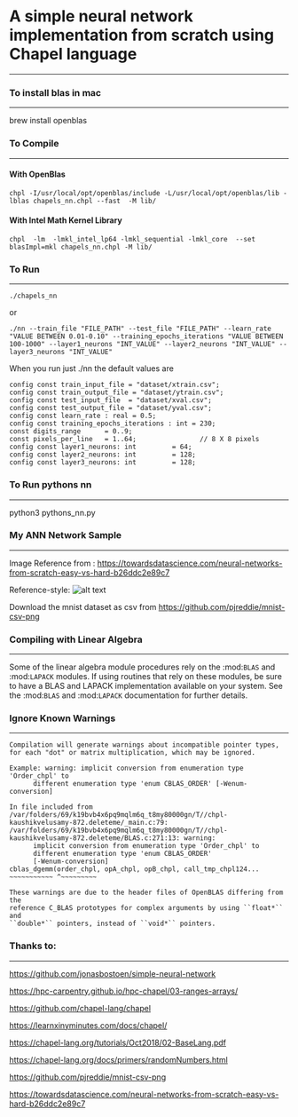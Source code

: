 # A simple neural network implementation from scratch using Chapel language
-------------------------------------------------------------------------


### To install blas in mac
-----------------
brew install openblas


### To Compile
----------

#### With OpenBlas

```
chpl -I/usr/local/opt/openblas/include -L/usr/local/opt/openblas/lib -lblas chapels_nn.chpl --fast  -M lib/
```


#### With Intel Math Kernel Library

```
chpl  -lm  -lmkl_intel_lp64 -lmkl_sequential -lmkl_core  --set blasImpl=mkl chapels_nn.chpl -M lib/
```

### To Run
------

```
./chapels_nn
```

or

```
./nn --train_file "FILE_PATH" --test_file "FILE_PATH" --learn_rate "VALUE BETWEEN 0.01-0.10" --training_epochs_iterations "VALUE BETWEEN 100-1000" --layer1_neurons "INT_VALUE" --layer2_neurons "INT_VALUE" --layer3_neurons "INT_VALUE"
```


When you run just ./nn the default values are

```
config const train_input_file = "dataset/xtrain.csv";
config const train_output_file = "dataset/ytrain.csv";
config const test_input_file  = "dataset/xval.csv";
config const test_output_file = "dataset/yval.csv";
config const learn_rate : real = 0.5;
config const training_epochs_iterations : int = 230;
const digits_range      = 0..9;
const pixels_per_line   = 1..64;                // 8 X 8 pixels
config const layer1_neurons: int         = 64;
config const layer2_neurons: int         = 128;
config const layer3_neurons: int         = 128;
```

### To Run pythons nn
---------------------

python3 pythons_nn.py


### My ANN Network Sample
-----------------

Image Reference from :
https://towardsdatascience.com/neural-networks-from-scratch-easy-vs-hard-b26ddc2e89c7

Reference-style: 
![alt text][logo]

[logo]: https://miro.medium.com/max/840/1*o7VCg1WILHZMVoPAALKWYg.png "My sample network"



Download the mnist dataset as csv from https://github.com/pjreddie/mnist-csv-png 



### Compiling with Linear Algebra
-----------------------------
Some of the linear algebra module procedures rely on the :mod:`BLAS` and
:mod:`LAPACK` modules.  If using routines that rely on these modules,
be sure to have a BLAS and LAPACK implementation available on your system.
See the :mod:`BLAS` and :mod:`LAPACK` documentation for further details.


### Ignore Known Warnings
--------------


```
Compilation will generate warnings about incompatible pointer types,
for each "dot" or matrix multiplication, which may be ignored.

Example: warning: implicit conversion from enumeration type 'Order_chpl' to
      different enumeration type 'enum CBLAS_ORDER' [-Wenum-conversion]

In file included from /var/folders/69/k19bvb4x6pq9mqlm6q_t8my80000gn/T//chpl-kaushikvelusamy-872.deleteme/_main.c:79:
/var/folders/69/k19bvb4x6pq9mqlm6q_t8my80000gn/T//chpl-kaushikvelusamy-872.deleteme/BLAS.c:271:13: warning: 
      implicit conversion from enumeration type 'Order_chpl' to
      different enumeration type 'enum CBLAS_ORDER'
      [-Wenum-conversion]
cblas_dgemm(order_chpl, opA_chpl, opB_chpl, call_tmp_chpl124...
~~~~~~~~~~~ ^~~~~~~~~~

These warnings are due to the header files of OpenBLAS differing from the
reference C_BLAS prototypes for complex arguments by using ``float*`` and
``double*`` pointers, instead of ``void*`` pointers.

```


### Thanks to:
---------
https://github.com/jonasbostoen/simple-neural-network

https://hpc-carpentry.github.io/hpc-chapel/03-ranges-arrays/

https://github.com/chapel-lang/chapel

https://learnxinyminutes.com/docs/chapel/

https://chapel-lang.org/tutorials/Oct2018/02-BaseLang.pdf

https://chapel-lang.org/docs/primers/randomNumbers.html

https://github.com/pjreddie/mnist-csv-png

https://towardsdatascience.com/neural-networks-from-scratch-easy-vs-hard-b26ddc2e89c7


